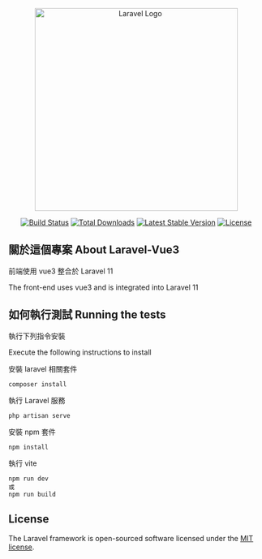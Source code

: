 <p align="center"><a href="https://laravel.com" target="_blank"><img src="https://raw.githubusercontent.com/laravel/art/master/logo-lockup/5%20SVG/2%20CMYK/1%20Full%20Color/laravel-logolockup-cmyk-red.svg" width="400" alt="Laravel Logo"></a></p>

<p align="center">
<a href="https://github.com/laravel/framework/actions"><img src="https://github.com/laravel/framework/workflows/tests/badge.svg" alt="Build Status"></a>
<a href="https://packagist.org/packages/laravel/framework"><img src="https://img.shields.io/packagist/dt/laravel/framework" alt="Total Downloads"></a>
<a href="https://packagist.org/packages/laravel/framework"><img src="https://img.shields.io/packagist/v/laravel/framework" alt="Latest Stable Version"></a>
<a href="https://packagist.org/packages/laravel/framework"><img src="https://img.shields.io/packagist/l/laravel/framework" alt="License"></a>
</p>

## 關於這個專案 About Laravel-Vue3

<p>前端使用 vue3 整合於 Laravel 11</p>
<p>The front-end uses vue3 and is integrated into Laravel 11</p>

## 如何執行測試 Running the tests

<p>執行下列指令安裝</p>
<p>Execute the following instructions to install</p>

安裝 laravel 相關套件
```
composer install
```
執行 Laravel 服務
```
php artisan serve 
``` 
安裝 npm 套件
``` 
npm install
``` 
執行 vite
``` 
npm run dev
或
npm run build
```

## License

The Laravel framework is open-sourced software licensed under the [MIT license](https://opensource.org/licenses/MIT).
